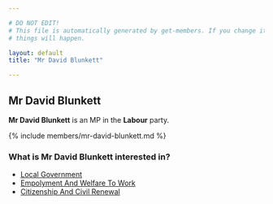```yaml
---

# DO NOT EDIT!
# This file is automatically generated by get-members. If you change it, bad
# things will happen.

layout: default
title: "Mr David Blunkett"

---
```


## Mr David Blunkett

**Mr David Blunkett** is an MP in the **Labour** party.

{% include members/mr-david-blunkett.md %}

### What is Mr David Blunkett interested in?


* [Local Government](/interests/local-government.html)
* [Empolyment And Welfare To Work](/interests/empolyment-and-welfare-to-work.html)
* [Citizenship And Civil Renewal](/interests/citizenship-and-civil-renewal.html)
